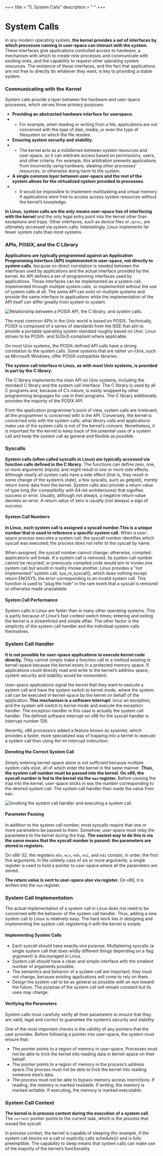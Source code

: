 +++
title = "5. System Calls"
description = " "
+++

# System Calls

In any modern operating system, **the kernel provides a set of interfaces by which processes running in user-space can interact with the system.** These interfaces give applications controlled access to hardware, a mechanism with which to create new processes and communicate with existing ones, and the capability to request other operating system resources. The existence of these interfaces, and the fact that applications are not free to directly do whatever they want, is key to providing a stable system.

### Communicating with the Kernel

System calls provide a layer between the hardware and user-space processes, which serves three primary purposes:

* **Providing an abstracted hardware interface for userspace.**
* * For example, when reading or writing from a file, applications are not concerned with the type of disk, media, or even the type of filesystem on which the file resides.
* **Ensuring system security and stability.**
* * The kernel acts as a middleman between system resources and user-space, so it can arbitrate access based on permissions, users, and other criteria. For example, this arbitration prevents applications from incorrectly using hardware, stealing other processes’ resources, or otherwise doing harm to the system.
* **A single common layer between user-space and the rest of the system allows for the virtualized system provided to processes.**
* * It would be impossible to implement multitasking and virtual memory if applications were free to access access system resources without the kernel’s knowledge.

**In Linux, system calls are the only means user-space has of interfacing with the kernel** and the only legal entry point into the kernel other than exceptions and traps. Other interfaces, such as device files or `/proc`, are ultimately accessed via system calls. Interestingly, Linux implements far fewer system calls than most systems.

### APIs, POSIX, and the C Library

**Applications are typically programmed against an Application Programming Interface (API) implemented in user-space, not directly to system calls**, because no direct correlation is needed between the interfaces used by applications and the actual interface provided by the kernel.
An API defines a set of programming interfaces used by applications. Those interfaces can be implemented as a system call, implemented through multiple system calls, or implemented without the use of system calls at all.
The same API can exist on multiple systems and provide the same interface to applications while the implementation of the API itself can differ greatly from system to system.

![Relationship between a POSIX API, the C library, and system calls.](https://raw.githubusercontent.com/wdhif/grimoire/master/website/static/linux-kernel-development/figure_5.1.png)

The most common APIs in the Unix world is based on POSIX. Technically, POSIX is composed of a series of standards from the IEEE that aim to provide a portable operating system standard roughly based on Unix. Linux strives to be POSIX- and SUSv3-compliant where applicable.

On most Unix systems, the POSIX-defined API calls have a strong correlation to the system calls. Some systems that are rather un-Unix, such as Microsoft Windows, offer POSIX-compatible libraries.

**The system call interface in Linux, as with most Unix systems, is provided in part by the C library.**

The C library implements the main API on Unix systems, including the standard C library and the system call interface.
The C library is used by all C programs and, because of C’s nature, is easily wrapped by other programming languages for use in their programs. The C library additionally provides the majority of the POSIX API.

From the application programmer’s point of view, system calls are irrelevant; all the programmer is concerned with is the API.
Conversely, the kernel is concerned only with the system calls; what library calls and applications make use of the system calls is not of the kernel’s concern. Nonetheless, it is important for the kernel to keep track of the potential uses of a system call and keep the system call as general and flexible as possible.

### Syscalls

**System calls (often called syscalls in Linux) are typically accessed via function calls defined in the C library.**
The functions can define zero, one, or more arguments (inputs) and might result in one or more side effects. Although nearly all system calls have a side effect (that is, they result in some change of the system’s state), a few syscalls, such as getpid(), merely return some data from the kernel.
System calls also provide a return value of type long (for compatibility with 64-bit architectures) that signifies success or error.
Usually, although not always, a negative return value denotes an error. A return value of zero is usually (not always) a sign of success.

#### System Call Numbers

**In Linux, each system call is assigned a syscall number.This is a unique number that is used to reference a specific system call.** When a user-space process executes a system call, the syscall number identifies which syscall was executed; the process does not refer to the syscall by name.

When assigned, the syscall number cannot change; otherwise, compiled applications will break. If a system call is removed, its system call number cannot be recycled, or previously compiled code would aim to invoke one system call but would in reality invoke another.
Linux provides a "not implemented" system call, sys_ni_syscall(), which does nothing except return ENOSYS, the error corresponding to an invalid system call. This function is used to "plug the hole" in the rare event that a syscall is removed or otherwise made unavailable.

#### System Call Performance

System calls in Linux are faster than in many other operating systems.
This is partly because of Linux’s fast context switch times; entering and exiting the kernel is a streamlined and simple affair. The other factor is the simplicity of the system call handler and the individual system calls themselves.

### System Call Handler

**It is not possible for user-space applications to execute kernel code directly.** They cannot simply make a function call to a method existing in kernel-space because the kernel exists in a protected memory space. If applications could directly read and write to the kernel’s address space, system security and stability would be nonexistent.

User-space applications signal the kernel that they want to execute a system call and have the system switch to kernel mode, where the system call can be executed in kernel-space by the kernel on behalf of the application.
**This mechanism is a software interrupt**: incur an exception, and the system will switch to kernel mode and execute the exception handler. The exception handler in this case is actually the system call handler. The defined software interrupt on x86 for the syscall handler is interrupt number 128.

Recently, x86 processors added a feature known as sysenter, which provides a faster, more specialized way of trapping into a kernel to execute a system call than using the int interrupt instruction.

#### Denoting the Correct System Call

Simply entering kernel-space alone is not sufficient because multiple system calls exist, all of which enter the kernel in the same manner.
**Thus, the system call number must be passed into the kernel. On x86, the syscall number is fed to the kernel via the `eax` register.**
Before causing the trap into the kernel, user-space sticks in eax the number corresponding to the desired system call. The system call handler then reads the value from eax.

![Invoking the system call handler and executing a system call.](https://raw.githubusercontent.com/wdhif/grimoire/master/website/static/linux-kernel-development/figure_5.2.png)

#### Parameter Passing

In addition to the system call number, most syscalls require that one or more parameters be passed to them. Somehow, user-space must relay the parameters to the kernel during the trap.
**The easiest way to do this is via the same means that the syscall number is passed: the parameters are stored in registers.**

On x86-32, the registers `ebx`, `ecx`, `edx`, `esi`, and `edi` contain, in order, the first five arguments.
In the unlikely case of six or more arguments, a single register is used to hold a pointer to user-space where all the parameters are stored.

**The return value is sent to user-space also via register.** On x86, it is written into the `eax` register.

### System Call Implementation

The actual implementation of a system call in Linux does not need to be concerned with the behavior of the system call handler. Thus, adding a new system call to Linux is relatively easy. The hard work lies in designing and implementing the system call; registering it with the kernel is simple.

#### Implementing System Calls

* Each syscall should have exactly one purpose. Multiplexing syscalls (a single system call that does wildly different things depending on a flag argument) is discouraged in Linux.
* System call should have a clean and simple interface with the smallest number of arguments possible.
* The semantics and behavior of a system call are important; they must not change, because existing applications will come to rely on them.
* Design the system call to be as general as possible with an eye toward the future. The purpose of the system call will remain constant but its uses may change.

#### Verifying the Parameters

System calls must carefully verify all their parameters to ensure that they are valid, legal and correct to guarantee the system’s security and stability.

One of the most important checks is the validity of any pointers that the user provides. Before following a pointer into user-space, the system must ensure that:

* The pointer points to a region of memory in user-space. Processes must not be able to trick the kernel into reading data in kernel-space on their behalf.
* The pointer points to a region of memory in the process’s address space.The process must not be able to trick the kernel into reading someone else’s data.
* The process must not be able to bypass memory access restrictions. If reading, the memory is marked readable. If writing, the memory is marked writable. If executing, the memory is marked executable.

### System Call Context

**The kernel is in process context during the execution of a system call.** The `current` pointer points to the current task, which is the process that issued the syscall.

In process context, the kernel is capable of sleeping (for example, if the system call blocks on a call or explicitly calls schedule()) and is fully preemptible. The capability to sleep means that system calls can make use of the majority of the kernel’s functionality.
